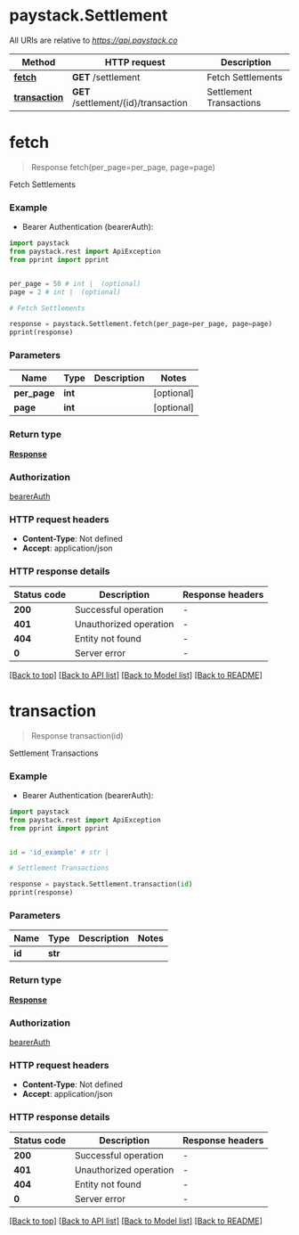 # paystack.Settlement

All URIs are relative to *https://api.paystack.co*

Method | HTTP request | Description
------------- | ------------- | -------------
[**fetch**](Settlement.md#fetch) | **GET** /settlement | Fetch Settlements
[**transaction**](Settlement.md#transaction) | **GET** /settlement/{id}/transaction | Settlement Transactions


# **fetch**
> Response fetch(per_page=per_page, page=page)

Fetch Settlements

### Example

* Bearer Authentication (bearerAuth):
```python
import paystack
from paystack.rest import ApiException
from pprint import pprint


per_page = 50 # int |  (optional)
page = 2 # int |  (optional)

# Fetch Settlements

response = paystack.Settlement.fetch(per_page=per_page, page=page)
pprint(response)
```
### Parameters

Name | Type | Description  | Notes
------------- | ------------- | ------------- | -------------
 **per_page** | **int**|  | [optional] 
 **page** | **int**|  | [optional] 

### Return type

[**Response**](Response.md)

### Authorization

[bearerAuth](../README.md#bearerAuth)

### HTTP request headers

 - **Content-Type**: Not defined
 - **Accept**: application/json

### HTTP response details
| Status code | Description | Response headers |
|-------------|-------------|------------------|
**200** | Successful operation |  -  |
**401** | Unauthorized operation |  -  |
**404** | Entity not found |  -  |
**0** | Server error |  -  |

[[Back to top]](#) [[Back to API list]](../README.md#documentation-for-api-endpoints) [[Back to Model list]](../README.md#documentation-for-models) [[Back to README]](../README.md)

# **transaction**
> Response transaction(id)

Settlement Transactions

### Example

* Bearer Authentication (bearerAuth):
```python
import paystack
from paystack.rest import ApiException
from pprint import pprint


id = 'id_example' # str | 

# Settlement Transactions

response = paystack.Settlement.transaction(id)
pprint(response)
```
### Parameters

Name | Type | Description  | Notes
------------- | ------------- | ------------- | -------------
 **id** | **str**|  | 

### Return type

[**Response**](Response.md)

### Authorization

[bearerAuth](../README.md#bearerAuth)

### HTTP request headers

 - **Content-Type**: Not defined
 - **Accept**: application/json

### HTTP response details
| Status code | Description | Response headers |
|-------------|-------------|------------------|
**200** | Successful operation |  -  |
**401** | Unauthorized operation |  -  |
**404** | Entity not found |  -  |
**0** | Server error |  -  |

[[Back to top]](#) [[Back to API list]](../README.md#documentation-for-api-endpoints) [[Back to Model list]](../README.md#documentation-for-models) [[Back to README]](../README.md)

